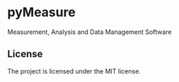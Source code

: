 # pyMeasure
Measurement, Analysis and Data Management Software




License
-------

The project is licensed under the MIT license.